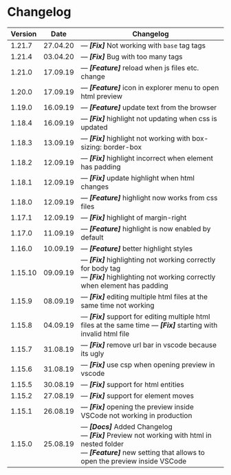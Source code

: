 # Changelog

| Version | Date     | Changelog                                                                                                                                                                                           |
| ------- | -------- | --------------------------------------------------------------------------------------------------------------------------------------------------------------------------------------------------- |
| 1.21.7  | 27.04.20 | &mdash; **_[Fix]_** Not working with `base` tag tags                                                                                                                                                |
| 1.21.4  | 03.04.20 | &mdash; **_[Fix]_** Bug with too many tags                                                                                                                                                          |
| 1.21.0  | 17.09.19 | &mdash; **_[Feature]_** reload when js files etc. change                                                                                                                                            |
| 1.20.0  | 17.09.19 | &mdash; **_[Feature]_** icon in explorer menu to open html preview                                                                                                                                  |
| 1.19.0  | 16.09.19 | &mdash; **_[Feature]_** update text from the browser                                                                                                                                                |
| 1.18.4  | 16.09.19 | &mdash; **_[Fix]_** highlight not updating when css is updated                                                                                                                                      |
| 1.18.3  | 13.09.19 | &mdash; **_[Fix]_** highlight not working with box-sizing: border-box                                                                                                                               |
| 1.18.2  | 12.09.19 | &mdash; **_[Fix]_** highlight incorrect when element has padding                                                                                                                                    |
| 1.18.1  | 12.09.19 | &mdash; **_[Fix]_** update highlight when html changes                                                                                                                                              |
| 1.18.0  | 12.09.19 | &mdash; **_[Feature]_** highlight now works from css files                                                                                                                                          |
| 1.17.1  | 12.09.19 | &mdash; **_[Fix]_** highlight of margin-right                                                                                                                                                       |
| 1.17.0  | 11.09.19 | &mdash; **_[Feature]_** highlight is now enabled by default                                                                                                                                         |
| 1.16.0  | 10.09.19 | &mdash; **_[Feature]_** better highlight styles                                                                                                                                                     |
| 1.15.10 | 09.09.19 | &mdash; **_[Fix]_** highlighting not working correctly for body tag <br> &mdash; **_[Fix]_** highlighting not working correctly when element has padding                                            |
| 1.15.9  | 08.09.19 | &mdash; **_[Fix]_** editing multiple html files at the same time not working                                                                                                                        |
| 1.15.8  | 04.09.19 | &mdash; **_[Fix]_** support for editing multiple html files at the same time &mdash; **_[Fix]_** starting with invalid html file                                                                    |
| 1.15.7  | 31.08.19 | &mdash; **_[Fix]_** remove url bar in vscode because its ugly                                                                                                                                       |
| 1.15.6  | 31.08.19 | &mdash; **_[Fix]_** use csp when opening preview in vscode                                                                                                                                          |
| 1.15.5  | 30.08.19 | &mdash; **_[Fix]_** support for html entities                                                                                                                                                       |
| 1.15.2  | 27.08.19 | &mdash; **_[Fix]_** support for element moves                                                                                                                                                       |
| 1.15.1  | 26.08.19 | &mdash; **_[Fix]_** opening the preview inside VSCode not working in production                                                                                                                     |
| 1.15.0  | 25.08.19 | &mdash; **_[Docs]_** Added Changelog <br> &mdash; **_[Fix]_** Preview not working with html in nested folder <br> &mdash; **_[Feature]_** new setting that allows to open the preview inside VSCode |
